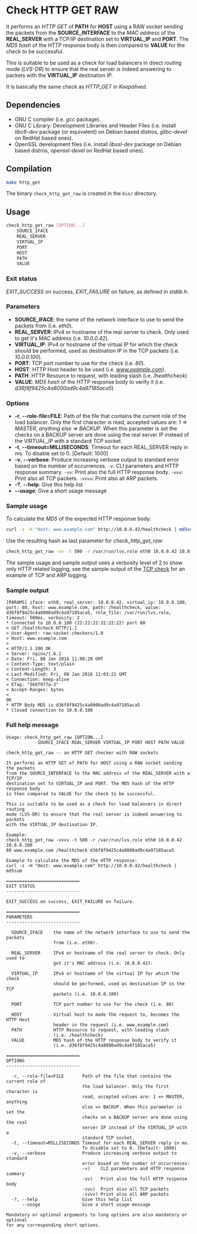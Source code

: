 # Check HTTP GET RAW

It performs an _HTTP GET_ of __PATH__ for __HOST__ using a RAW socket sending
the packets from the __SOURCE_INTERFACE__ to the _MAC address_ of the
__REAL_SERVER__ with a TCP/IP destination set to __VIRTUAL_IP__ and
__PORT__. The _MD5 hash_ of the HTTP response body is then compared to
__VALUE__ for the check to be successful.

This is suitable to be used as a check for load balancers in direct routing
mode (_LVS-DR_) to ensure that the real server is indeed answering to packets
with the __VIRTUAL_IP__ destination IP.

It is basically the same check as *HTTP_GET* in _Keepalived_.

## Dependencies

* GNU C compiler (i.e. _gcc_ package).
* GNU C Library: Development Libraries and Header Files (i.e. install
_libc6-dev_ package (or equivalent) on Debian based distros, _glibc-devel_ on
RedHat based ones).
* OpenSSL development files (i.e. install _libssl-dev_ package on Debian based
distros, _openssl-devel_ on RedHat based ones).

## Compilation

```sh
make http_get
```

The binary `check_http_get_raw` is created in the `bin/` directory.

## Usage

```sh
check_http_get_raw [OPTION...]
    SOURCE_IFACE
    REAL_SERVER
    VIRTUAL_IP
    PORT
    HOST
    PATH
    VALUE
```

### Exit status

*EXIT_SUCCESS* on success, *EXIT_FAILURE* on failure, as defined in _stdlib.h_.

### Parameters

* __SOURCE_IFACE__: the name of the network interface to use to send the
packets from (i.e. _eth0_).
* __REAL_SERVER__: IPv4 or hostname of the real server to check. Only used to
get it's MAC address (i.e. _10.0.0.42_).
* __VIRTUAL_IP__: IPv4 or hostname of the virtual IP for which the check
should be performed, used as destination IP in the TCP packets
(i.e. _10.0.0.100_).
* __PORT__: TCP port number to use for the check (i.e. _80_).
* __HOST__: HTTP Host header to be used (i.e. _www.example.com_).
* __PATH__: HTTP Resource to request, with leading slash (i.e. _/healthcheck_)
* __VALUE__: _MD5 hash_ of the HTTP response body to verify it (i.e.
_d36f8f9425c4a8000ad9c4a97185aca5_)

### Options

* __-r__, __--role-file=FILE__: Path of the file that contains the current role
of the load balancer. Only the first character is read, accepted values are:
_1 => MASTER_, _anything else => BACKUP_. When this parameter is set the checks
on a BACKUP server are done using the real server IP instead of the VIRTUAL_IP
with a standard _TCP_ socket.
* __-t__, __--timeout=MILLISECONDS__: Timeout for each REAL_SERVER reply in ms.
To disable set to 0. [Default: 1000]
* __-v__, __--verbose__: Produce increasing verbose output to standard error
based on the number of occurrences. `-v`: CLI parameters and HTTP response
summary. `-vv`: Print also the full HTTP response body. `-vvv`: Print also all
TCP packets. `-vvvv`: Print also all ARP packets.
* __-?__, __--help__: Give this help list
* __--usage__: Give a short usage message

### Sample usage

To calculate the _MD5_ of the expected HTTP response body:
```sh
curl -s -H "Host: www.example.com" http://10.0.0.42/healthcheck | md5sum
```

Use the resulting hash as last parameter for *check_http_get_raw*:
```sh
check_http_get_raw -vv -t 500 -r /var/run/lvs.role eth0 10.0.0.42 10.0.0.100 80 www.example.com /healthcheck d36f8f9425c4a8000ad9c4a97185aca5
```
The sample usage and sample output uses a verbosity level of 2 to show only
HTTP related logging, see the sample output of the
[TCP check](doc/check_tcp_raw.md) for an example of TCP and ARP
logging.

### Sample output

```
[PARAMS] iface: eth0, real_server: 10.0.0.42, virtual_ip: 10.0.0.100, port: 80, host: www.example.com, path: /healthcheck, value: d36f8f9425c4a8000ad9c4a97185aca5, role_file: /var/run/lvs.role, timeout: 500ms, verbosity: 2
* Connected to 10.0.0.100 (22:22:22:22:22:22) port 80
> GET /healthcheck HTTP/1.1
> User-Agent: raw-socket-checkers/1.0
> Host: www.example.com
>
< HTTP/1.1 200 OK
< Server: nginx/1.6.2
< Date: Fri, 08 Jan 2016 11:08:20 GMT
< Content-Type: text/plain
< Content-Length: 3
< Last-Modified: Fri, 08 Jan 2016 11:03:22 GMT
< Connection: keep-alive
< ETag: "568f977a-3"
< Accept-Ranges: bytes
<
OK
* HTTP Body MD5 is d36f8f9425c4a8000ad9c4a97185aca5
* Closed connection to 10.0.0.100
```

### Full help message

```
Usage: check_http_get_raw [OPTION...]
            SOURCE_IFACE REAL_SERVER VIRTUAL_IP PORT HOST PATH VALUE

check_http_get_raw -- an HTTP GET checker with RAW sockets

It performs an HTTP GET of PATH for HOST using a RAW socket sending the packets
from the SOURCE_INTERFACE to the MAC address of the REAL_SERVER with a TCP/IP
destination set to VIRTUAL_IP and PORT. The MD5 hash of the HTTP response body
is then compared to VALUE for the check to be successful.

This is suitable to be used as a check for load balancers in direct routing
mode (LVS-DR) to ensure that the real server is indeed answering to packets
with the VIRTUAL_IP destination IP.

Example:
check_http_get_raw -vvvv -t 500 -r /var/run/lvs.role eth0 10.0.0.42 10.0.0.100
80 www.example.com /healthcheck d36f8f9425c4a8000ad9c4a97185aca5

Example to calculate the MD5 of the HTTP response:
curl -s -H "Host: www.example.com" http://10.0.0.42/healthcheck | md5sum

============================
EXIT STATUS
----------------------------

EXIT_SUCCESS on success, EXIT_FAILURE on failure.

============================
PARAMETERS
----------------------------

  SOURCE_IFACE    the name of the network interface to use to send the packets
                  from (i.e. eth0).

  REAL_SERVER     IPv4 or hostname of the real server to check. Only used to
                  get it's MAC address (i.e. 10.0.0.42).

  VIRTUAL_IP      IPv4 or hostname of the virtual IP for which the check
                  should be performed, used as destination IP in the TCP
                  packets (i.e. 10.0.0.100)

  PORT            TCP port number to use for the check (i.e. 80)

  HOST            Virtual host to made the request to, becomes the HTTP Host
                  header in the request (i.e. www.example.com)
  PATH            HTTP Resource to request, with leading slash
                  (i.e. /healthcheck)
  VALUE           MD5 hash of the HTTP response body to verify it
                  (i.e. d36f8f9425c4a8000ad9c4a97185aca5)

============================
OPTIONS
----------------------------

  -r, --role-file=FILE       Path of the file that contains the current role of
                             the load balancer. Only the first character is
                             read, accepted values are: 1 => MASTER, anything
                             else => BACKUP. When this parameter is set the
                             checks on a BACKUP server are done using the real
                             server IP instead of the VIRTUAL_IP with a
                             standard TCP socket.
  -t, --timeout=MILLISECONDS Timeout for each REAL_SERVER reply in ms.
                             To disable set to 0. [Default: 1000]
  -v, --verbose              Produce increasing verbose output to standard
                             error based on the number of occurrences:
                             -v)    CLI parameters and HTTP response summary
                             -vv)   Print also the full HTTP response body
                             -vvv)  Print also all TCP packets
                             -vvvv) Print also all ARP packets
  -?, --help                 Give this help list
      --usage                Give a short usage message

Mandatory or optional arguments to long options are also mandatory or optional
for any corresponding short options.
```
